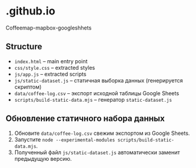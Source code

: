 # .github.io
Coffeemap-mapbox-googleshhets

## Structure
- `index.html` – main entry point
- `css/style.css` – extracted styles
- `js/app.js` – extracted scripts
- `js/static-dataset.js` – статичная выборка данных (генерируется скриптом)
- `data/coffee-log.csv` – экспорт исходной таблицы Google Sheets
- `scripts/build-static-data.mjs` – генератор `static-dataset.js`

## Обновление статичного набора данных

1. Обновите `data/coffee-log.csv` свежим экспортом из Google Sheets.
2. Запустите `node --experimental-modules scripts/build-static-data.mjs`.
3. Полученный файл `js/static-dataset.js` автоматически заменит предыдущую версию.
